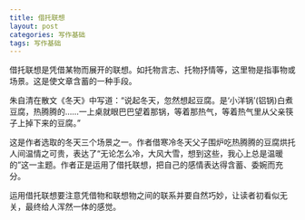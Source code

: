 ```yaml
---
title: 借托联想
layout: post
categories: 写作基础
tags: 写作基础
---
```


借托联想是凭借某物而展开的联想。如托物言志、托物抒情等，这里物是指事物或场景。这是使文章含蓄的一种手段。

朱自清在散文《冬天》中写道：“说起冬天，忽然想起豆腐。是‘小洋锅’(铝锅)白煮豆腐，热腾腾的……一上桌就眼巴巴望着那锅，等着那热气，等着热气里从父亲筷子上掉下来的豆腐。”

这是作者选取的冬天三个场景之一。作者借寒冷冬天父子围炉吃热腾腾的豆腐烘托人间温情之可贵，表达了“无论怎么冷，大风大雪，想到这些，我心上总是温暖的”这一主题。作者正是运用了借托联想，把自己的感情表达得含蓄、委婉而充分。

运用借托联想要注意凭借物和联想物之间的联系并要自然巧妙，让读者初看似无关，最终给人浑然一体的感觉。 